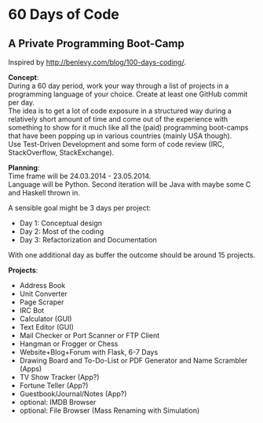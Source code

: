 60 Days of Code
==================

A Private Programming Boot-Camp
---

Inspired by http://benlevy.com/blog/100-days-coding/.


**Concept**:   
During a 60 day period, work your way through a list of projects in a programming language of your choice. Create at least one GitHub commit per day.  
The idea is to get a lot of code exposure in a structured way during a relatively short amount of time and come out of the experience with something to show for it much like all the (paid) programming boot-camps that have been popping up in various countries (mainly USA though).  
Use Test-Driven Development and some form of code review (IRC, StackOverflow, StackExchange).

**Planning**:  
Time frame will be 24.03.2014 - 23.05.2014.  
Language will be Python. Second iteration will be Java with maybe some C and Haskell thrown in.  

A sensible goal might be 3 days per project:
  * Day 1: Conceptual design
  * Day 2: Most of the coding
  * Day 3: Refactorization and Documentation  
  
With one additional day as buffer the outcome should be around 15 projects.

**Projects**:  
  * Address Book
  * Unit Converter
  * Page Scraper
  * IRC Bot
  * Calculator (GUI)
  * Text Editor (GUI)
  * Mail Checker or Port Scanner or FTP Client
  * Hangman or Frogger or Chess
  * Website+Blog+Forum with Flask, 6-7 Days
  * Drawing Board  and To-Do-List or PDF Generator and Name Scrambler (Apps)
  * TV Show Tracker (App?)
  * Fortune Teller (App?)
  * Guestbook/Journal/Notes (App?)
  * optional: IMDB Browser 
  * optional: File Browser (Mass Renaming with Simulation)
  
